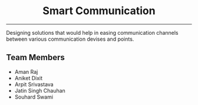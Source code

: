 <h1 align="center">Smart Communication</h1>
<hr>
Designing solutions that would help in easing communication channels between various communication devises and points.


## Team Members
- Aman Raj
- Aniket Dixit 
- Arpit Srivastava
- Jatin Singh Chauhan
- Souhard Swami